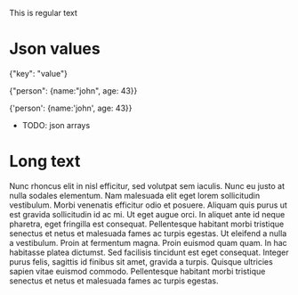 This is regular text


#  Json values

{"key": "value"}

{"person": {name:"john", age: 43}}

{'person': {name:'john', age: 43}}

- TODO: json arrays


# Long text

Nunc rhoncus elit in nisl efficitur, sed volutpat sem iaculis. Nunc eu justo at nulla sodales elementum. Nam malesuada elit eget lorem sollicitudin vestibulum. Morbi venenatis efficitur odio et posuere. Aliquam quis purus ut est gravida sollicitudin id ac mi. Ut eget augue orci. In aliquet ante id neque pharetra, eget fringilla est consequat. Pellentesque habitant morbi tristique senectus et netus et malesuada fames ac turpis egestas. Ut eleifend a nulla a vestibulum. Proin at fermentum magna. Proin euismod quam quam. In hac habitasse platea dictumst. Sed facilisis tincidunt est eget consequat. Integer purus felis, sagittis id finibus sit amet, gravida a turpis. Quisque ultricies sapien vitae euismod commodo. Pellentesque habitant morbi tristique senectus et netus et malesuada fames ac turpis egestas.